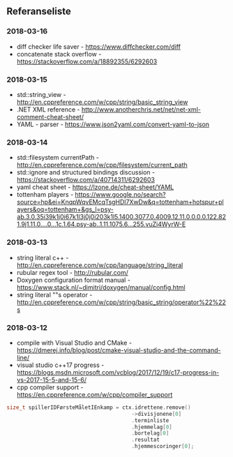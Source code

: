 ## Referanseliste

### 2018-03-16
* diff checker life saver - https://www.diffchecker.com/diff
* concatenate stack overflow - https://stackoverflow.com/a/18892355/6292603

### 2018-03-15
* std::string_view - http://en.cppreference.com/w/cpp/string/basic_string_view
* .NET XML reference - http://www.anotherchris.net/net/net-xml-comment-cheat-sheet/
* YAML - parser - https://www.json2yaml.com/convert-yaml-to-json

### 2018-03-14
* std::filesystem currentPath - http://en.cppreference.com/w/cpp/filesystem/current_path
* std::ignore and structured bindings discussion - https://stackoverflow.com/a/40714311/6292603
* yaml cheat sheet - https://lzone.de/cheat-sheet/YAML
* tottenham players - https://www.google.no/search?source=hp&ei=KnqpWqvEMcqTsgHDl7XwDw&q=tottenham+hotspur+players&oq=tottenham+&gs_l=psy-ab.3.0.35i39k1j0i67k1l3j0j0i203k1l5.1400.3077.0.4009.12.11.0.0.0.0.122.821.9j1.11.0....0...1c.1.64.psy-ab..1.11.1075.6...255.vuZi4WyrW-E

### 2018-03-13
* string literal c++ - http://en.cppreference.com/w/cpp/language/string_literal
* rubular regex tool - http://rubular.com/
* Doxygen configuration format manual - https://www.stack.nl/~dimitri/doxygen/manual/config.html
* string literal ""s operator - http://en.cppreference.com/w/cpp/string/basic_string/operator%22%22s


### 2018-03-12

* compile with Visual Studio and CMake  - https://dmerej.info/blog/post/cmake-visual-studio-and-the-command-line/
* visual studio c++17 progress - https://blogs.msdn.microsoft.com/vcblog/2017/12/19/c17-progress-in-vs-2017-15-5-and-15-6/
* cpp compiler support - https://en.cppreference.com/w/cpp/compiler_support


```cpp
size_t spillerIDFørsteMåletIEnkamp = ctx.idrettene.remove()
                                        ->divisjonene[0]
                                        .terminliste
                                        .hjemmelag[0]
                                        .bortelag[0]
                                        .resultat
                                        .hjemmescoringer[0];
```
